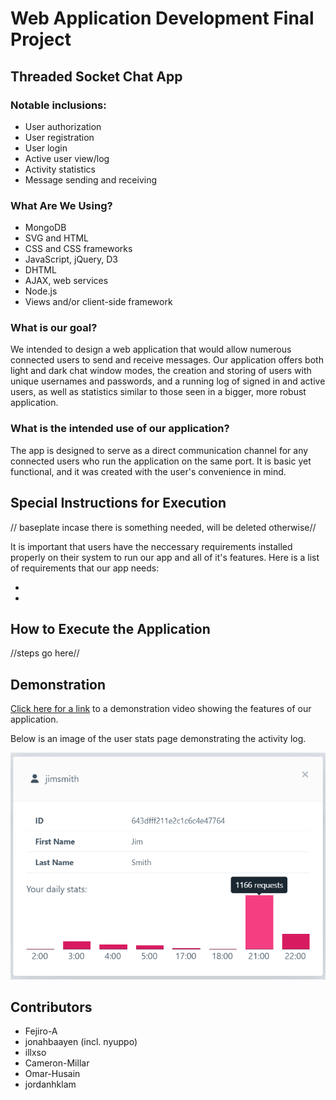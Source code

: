 # Web Application Development Final Project
## Threaded Socket Chat App

### Notable inclusions:
- User authorization
- User registration
- User login
- Active user view/log
- Activity statistics
- Message sending and receiving

### What Are We Using?
- MongoDB
- SVG and HTML
- CSS and CSS frameworks
- JavaScript, jQuery, D3
- DHTML
- AJAX, web services
- Node.js
- Views and/or client-side framework

### What is our goal?

We intended to design a web application that would allow numerous connected users to send and receive messages. Our application offers both light and dark chat window modes, the creation and storing of users with unique usernames and passwords, and a running log of signed in and active users, as well as statistics similar to those seen in a bigger, more robust application.

### What is the intended use of our application?

The app is designed to serve as a direct communication channel for any connected users who run the application on the same port. It is basic yet functional, and it was created with the user's convenience in mind.

## Special Instructions for Execution

// baseplate incase there is something needed, will be deleted otherwise//

It is important that users have the neccessary requirements installed properly on their system to run our app and all of it's features. Here is a list of requirements that our app needs:

- 
- 


## How to Execute the Application

//steps go here//

## Demonstration

[Click here for a link](https://www.youtube.com/watch?v=7xEQRFxXafk) to a demonstration video showing the features of our application.

Below is an image of the user stats page demonstrating the activity log.

![User stats page](./user-stats-demo.png)

## Contributors

- Fejiro-A
- jonahbaayen (incl. nyuppo)
- illxso
- Cameron-Millar 
- Omar-Husain
- jordanhklam
